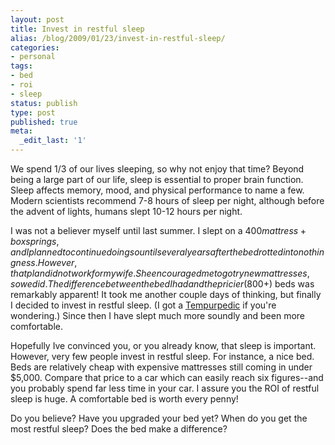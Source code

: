 ```yaml
---
layout: post
title: Invest in restful sleep
alias: /blog/2009/01/23/invest-in-restful-sleep/
categories:
- personal
tags:
- bed
- roi
- sleep
status: publish
type: post
published: true
meta:
  _edit_last: '1'
---
```

We spend 1/3 of our lives sleeping, so why not enjoy that time? Beyond being a large part of our life, sleep is essential to proper brain function. Sleep affects memory, mood, and physical performance to name a few. Modern scientists recommend 7-8 hours of sleep per night, although before the advent of lights, humans slept 10-12 hours per night.

I was not a believer myself until last summer. I slept on a $400 mattress+box springs, and I planned to continue doing so until several years after the bed rotted into nothingness. However, that plan did not work for my wife. She encouraged me to go try new mattresses, so we did. The difference between the bed I had and the pricier ($800+) beds was remarkably apparent! It took me another couple days of thinking, but finally I decided to invest in restful sleep. (I got a <a title="Tempurpedic dot com" href="https://www.tempurpedic.com/" target="_blank">Tempurpedic</a> if you're wondering.) Since then I have slept much more soundly and been more comfortable.

Hopefully Ive convinced you, or you already know, that sleep is important. However, very few people invest in restful sleep. For instance, a nice bed. Beds are relatively cheap with expensive mattresses still coming in under $5,000. Compare that price to a car which can easily reach six figures--and you probably spend far less time in your car. I assure you the ROI of restful sleep is huge. A comfortable bed is worth every penny!

Do you believe? Have you upgraded your bed yet? When do you get the most restful sleep? Does the bed make a difference?
